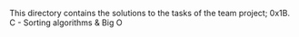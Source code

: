 This directory contains the solutions to the tasks of the team project; 
0x1B. C - Sorting algorithms & Big O
